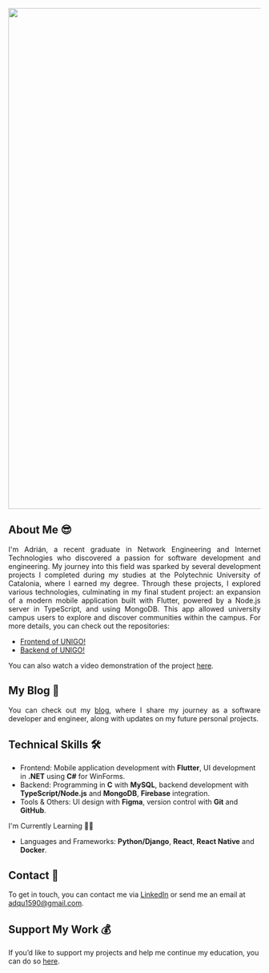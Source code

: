 <p align="center">
    <img src="https://github.com/user-attachments/assets/6acd0c5e-e2c4-4d79-bb28-74f66f402508" width="1000">
</p>

## About Me 😎

<p align="justify"> I'm Adrián, a recent graduate in Network Engineering and Internet Technologies who discovered a passion for software development and engineering. My journey into this field was sparked by several development projects I completed during my studies at the Polytechnic University of Catalonia, where I earned my degree. Through these projects, I explored various technologies, culminating in my final student project: an expansion of a modern mobile application built with Flutter, powered by a Node.js server in TypeScript, and using MongoDB. This app allowed university campus users to explore and discover communities within the campus. For more details, you can check out the repositories: </p>

* [Frontend of UNIGO!](https://github.com/ad-qu/Frontend-UNIGO)
* [Backend of UNIGO!](https://github.com/ad-qu/Backend-UNIGO)

You can also watch a video demonstration of the project [here](https://drive.google.com/drive/folders/1esj2vOp4PJnmZEqxphvSyORADghZHRjh?usp=sharing).

## My Blog 📖

<p align="justify"> You can check out my <a href="https://www.google.com/">blog</a>, where I share my journey as a software developer and engineer, along with updates on my future personal projects. </p>

## Technical Skills 🛠️

* Frontend: Mobile application development with **Flutter**, UI development in **.NET** using **C#** for WinForms.
* Backend: Programming in **C** with **MySQL**, backend development with **TypeScript/Node.js** and **MongoDB**, **Firebase** integration.
* Tools & Others: UI design with **Figma**, version control with **Git** and **GitHub**.

I'm Currently Learning 🕵️‍♂️

* Languages and Frameworks: **Python/Django**, **React**, **React Native** and **Docker**.

## Contact 📧

To get in touch, you can contact me via <a href="https://www.linkedin.com/in/adrian-quiros/">LinkedIn</a> or send me an email at adqu1590@gmail.com.

## Support My Work 💰

If you’d like to support my projects and help me continue my education, you can do so [here](https://www.google.com/).
